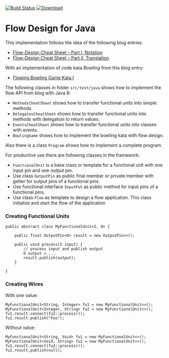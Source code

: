 [![Build Status](https://travis-ci.org/falkoschumann/java-flowdesign.svg?branch=develop)](https://travis-ci.org/falkoschumann/java-flowdesign)
[![Download](https://api.bintray.com/packages/falkoschumann/maven/java-flowdesign/images/download.svg)](https://bintray.com/falkoschumann/maven/java-flowdesign)

Flow Design for Java
====================

This implementation follows the idea of the following blog entries.

*   [Flow-Design Cheat Sheet – Part I, Notation][1]
*   [Flow-Design Cheat Sheet – Part II, Translation][2]

With an implementation of code kata *Bowling* from this blog entry:

*   [Flowing Bowling Game Kata I][3]

The following classes in folder `src/test/java` shows how to implement the flow
API from blog with Java 8:

*   `MethodsCheatSheet` shows how to transfer functional units into simple
    methods.
*   `DelegatesCheatSheet` shows how to transfer functional units into methods
     with delegation to return values.
*   `EventsCheatSheet` shows how to transfer functional units into classes with
    events.
*   `BowlingGame` shows how to implement the bowling kata with flow design.

Also there is a class `Program` shows how to implement a complete program.

For productive use there are following classes in the framework:

*   `FunctionalUnit` is a base class or template for a functional unit with one
    input pin and one output pin.
*   Use class `OutputPin` as public final member or private member with getter
    for output pins of a functional pins.
*   Use functional interface `InputPut` as public method for input pins of a
    functional pins.
*   Use class `Flow` as template to design a flow application. This class
    initialize and start the flow of the application

### Creating Functional Units

    public abstract class MyFunctionalUnit<I, O> {

        public final OutputPin<O> result = new OutputPin<>();

        public void process(I input) {
            // process input and publish output
            O output = ...
            result.publish(output);
        }

    }


### Creating Wires

With one value:

    MyFunctionalUnit<String, Integer> fu1 = new MyFunctionalUnit<>();
    MyFunctionalUnit<Integer, String> fu2 = new MyFunctionalUnit<>();
    fu1.result.connect(fu2::process());
    fu1.result.publish("Foo");

Without value:

    MyFunctionalUnit<String, Void> fu1 = new MyFunctionalUnit<>();
    MyFunctionalUnit<Void, String> fu2 = new MyFunctionalUnit<>();
    fu1.result.connect(fu2::process());
    fu1.result.publish(null);


[1]: http://geekswithblogs.net/theArchitectsNapkin/archive/2011/03/19/flow-design-cheat-sheet-ndash-part-i-notation.aspx
[2]: http://geekswithblogs.net/theArchitectsNapkin/archive/2011/03/20/flow-design-cheat-sheet-ndash-part-ii-translation.aspx
[3]: http://geekswithblogs.net/theArchitectsNapkin/archive/2011/07/05/flowing-bowling-game-kata-i.aspx
